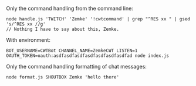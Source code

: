 Only the command handling from the command line:

```
node handle.js 'TWITCH' 'Zemke' '!cwtcommand' | grep "^RES xx " | gsed 's/^RES xx //g'
// Nothing I have to say about this, Zemke.
```

With environment:

```
BOT_USERNAME=CWTBot CHANNEL_NAME=ZemkeCWT LISTEN=1 OAUTH_TOKEN=oauth:asdfasdfasdfasdfasdfasdfasdfad node index.js
```

Only the command handling formatting of chat messages:

```
node format.js SHOUTBOX Zemke 'hello there'
```

